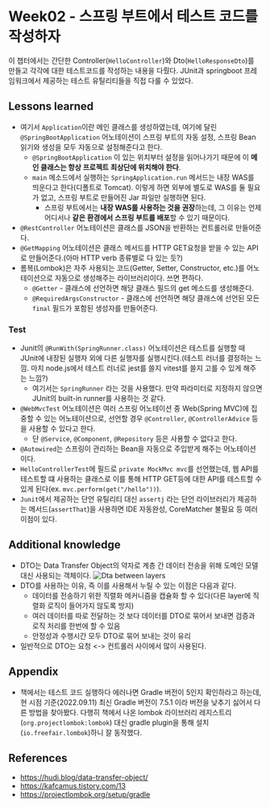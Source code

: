 # Week02 - 스프링 부트에서 테스트 코드를 작성하자

이 챕터에서는 간단한 Controller(`HelloController`)와 Dto(`HelloResponseDto`)를 만들고 각각에 대한 테스트코드를 작성하는 내용을 다뤘다.
JUnit과 springboot 프레임워크에서 제공하는 테스트 유틸리티들을 직접 다룰 수 있었다.

## Lessons learned

- 여기서 `Application`이란 메인 클래스를 생성하였는데, 여기에 달린 `@SpringBootApplication` 어노테이션이 스프링 부트의 자동 설정, 스프링 Bean 읽기와 생성을 모두 자동으로 설정해준다고 한다.
  - `@SpringBootApplication` 이 있는 위치부터 설정을 읽어나가기 때문에 이 **메인 클래스는 항상 프로젝트 최상단에 위치해야 한다**.
  - `main` 메소드에서 실행하는 `SpringApplication.run` 메서드는 내장 WAS를 띄운다고 한다(디폴트로 Tomcat). 이렇게 하면 외부에 별도로 WAS를 둘 필요가 없고, 스프링 부트로 만들어진 Jar 파일만 실행하면 된다.
    - 스프링 부트에서는 **내장 WAS를 사용하는 것을 권장**하는데, 그 이유는 언제 어디서나 **같은 환경에서 스프링 부트를 배포**할 수 있기 때문이다.
- `@RestController` 어노테이션은 클래스를 JSON을 반환하는 컨트롤러로 만들어준다. 
- `@GetMapping` 어노테이션은 클래스 메서드를 HTTP GET요청을 받을 수 있는 API로 만들어준다.(아마 HTTP verb 종류별로 다 있는 듯?)
- 롬복(Lombok)은 자주 사용되는 코드(Getter, Setter, Constructor, etc.)를 어노테이션으로 자동으로 생성해주는 라이브러리이다. 쓰면 편하다.
  - `@Getter` - 클래스에 선언하면 해당 클래스 필드의 get 메소드를 생성해준다.
  - `@RequiredArgsConstructor` - 클래스에 선언하면 해당 클래스에 선언된 모든 `final` 필드가 포함된 생성자를 만들어준다.

### Test

- Junit의 `@RunWith(SpringRunner.class)` 어노테이션은 테스트를 실행할 때 JUnit에 내장된 실행자 외에 다른 실행자를 실행시킨다.(테스트 러너를 결정하는 느낌. 마치 node.js에서 테스트 러너로 jest를 쓸지 vitest를 쓸지 고를 수 있게 해주는 느낌?)
  - 여기서는 `SpringRunner` 라는 것을 사용했다. 만약 파라미터로 지정하지 않으면 JUnit의 built-in runner를 사용하는 것 같다.
- `@WebMvcTest` 어노테이션은 여러 스프링 어노테이션 중 Web(Spring MVC)에 집중할 수 있는 어노테이션으로, 선언할 경우 `@Controller`, `@ControllerAdvice` 등을 사용할 수 있다고 한다.
  - 단 `@Service`, `@Component`, `@Repository` 등은 사용할 수 없다고 한다.
- `@Autowired`는 스프링이 관리하는 Bean을 자동으로 주입받게 해주는 어노테이션이다.
- `HelloControllerTest`에 필드로 `private MockMvc mvc`를 선언했는데, 웹 API를 테스트할 떄 사용하는 클래스로 이를 통해 HTTP GET등에 대한 API를 테스트할 수 있게 된다(ex. `mvc.perform(get("/hello"))`).
- `Junit`에서 제공하는 단언 유틸리티 대신 `assertj` 라는 단언 라이브러리가 제공하는 메서드(`assertThat`)을 사용하면 IDE 자동완성, CoreMatcher 불필요 등 여러 이점이 있다.

## Additional knowledge

- DTO는 Data Transfer Object의 약자로 계층 간 데이터 전송을 위해 도메인 모델 대신 사용되는 객체이다.
![Dta between layers](https://hudi.blog/static/9a11ff7dc9390be191f60fac775079fb/9d567/dto.png)
- DTO를 사용하는 이유, 즉 이를 사용해서 누릴 수 있는 이점은 다음과 같다.
  - 데이터를 전송하기 위한 직렬화 메커니즘을 캡슐화 할 수 있다(다른 layer에 직렬화 로직이 들어가지 않도록 방지)
  - 여러 데이터를 따로 전달하는 것 보다 데이터를 DTO로 묶어서 보내면 검증과 로직 처리를 한번에 할 수 있음
  - 안정성과 수행시간 모두 DTO로 묶어 보내는 것이 유리
- 일반적으로 DTO는 요청 <-> 컨트롤러 사이에서 많이 사용된다.


## Appendix

- 책에서는 테스트 코드 실행하다 에러나면 Gradle 버전이 5인지 확인하라고 하는데, 현 시점 기준(2022.09.11) 최신 Gradle 버전이 7.5.1 이라 버전을 낮추기 싫어서 다른 방법을 찾아봤다. 다행히 책에서 나온 lombok 라이브러리 레지스트리(`org.projectlombok:lombok`) 대신 gradle plugin을 통해 설치(`io.freefair.lombok`)하니 잘 동작했다.

## References

- https://hudi.blog/data-transfer-object/
- https://kafcamus.tistory.com/13
- https://projectlombok.org/setup/gradle